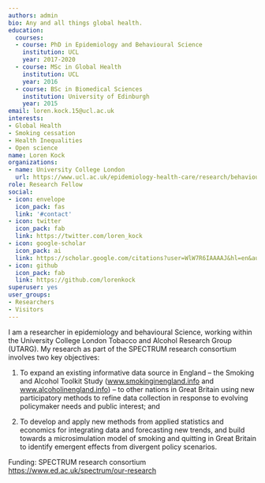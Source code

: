 ```yaml
---
authors: admin
bio: Any and all things global health.
education:
  courses: 
  - course: PhD in Epidemiology and Behavioural Science
    institution: UCL  
    year: 2017-2020
  - course: MSc in Global Health
    institution: UCL
    year: 2016
  - course: BSc in Biomedical Sciences
    institution: University of Edinburgh
    year: 2015
email: loren.kock.15@ucl.ac.uk
interests:
- Global Health
- Smoking cessation
- Health Inequalities
- Open science
name: Loren Kock
organizations: 
- name: University College London
  url: https://www.ucl.ac.uk/epidemiology-health-care/research/behavioural-science-and-health/research/ucl-tobacco-alcohol-research-group-utarg
role: Research Fellow
social:
- icon: envelope
  icon_pack: fas
  link: '#contact'
- icon: twitter
  icon_pack: fab
  link: https://twitter.com/loren_kock
- icon: google-scholar
  icon_pack: ai
  link: https://scholar.google.com/citations?user=WlW7R6IAAAAJ&hl=en&authuser=1
- icon: github
  icon_pack: fab
  link: https://github.com/lorenkock
superuser: yes
user_groups:
- Researchers
- Visitors
---  
```

 
I am a researcher in epidemiology and behavioural Science, working within the University College London Tobacco and Alcohol Research Group (UTARG). My research as part of the SPECTRUM research consortium involves two key objectives:

1) To expand an existing informative data source in England – the Smoking and Alcohol Toolkit Study (www.smokinginengland.info and www.alcoholinengland.info) – to other nations in Great Britain using new participatory methods to refine data collection in response to evolving policymaker needs and public interest; and 

2) To develop and apply new methods from applied statistics and economics for integrating data and forecasting new trends, and build towards a microsimulation model of smoking and quitting in Great Britain to identify emergent effects from divergent policy scenarios.

Funding: SPECTRUM research consortium
https://www.ed.ac.uk/spectrum/our-research

